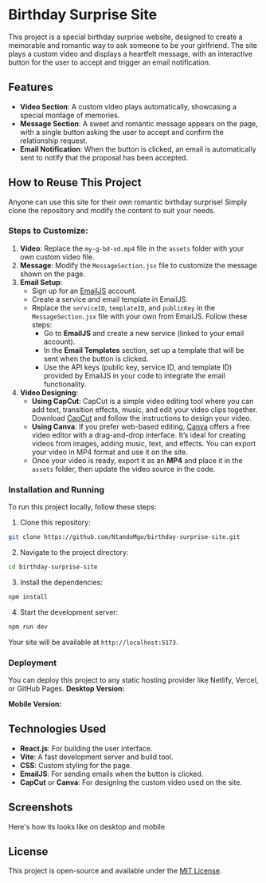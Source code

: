 # Birthday Surprise Site

This project is a special birthday surprise website, designed to create a memorable and romantic way to ask someone to be your girlfriend. The site plays a custom video and displays a heartfelt message, with an interactive button for the user to accept and trigger an email notification.

## Features
- **Video Section**: A custom video plays automatically, showcasing a special montage of memories.
- **Message Section**: A sweet and romantic message appears on the page, with a single button asking the user to accept and confirm the relationship request.
- **Email Notification**: When the button is clicked, an email is automatically sent to notify that the proposal has been accepted.

## How to Reuse This Project
Anyone can use this site for their own romantic birthday surprise! Simply clone the repository and modify the content to suit your needs.

### Steps to Customize:
1. **Video**: Replace the `my-g-bd-vd.mp4` file in the `assets` folder with your own custom video file.
2. **Message**: Modify the `MessageSection.jsx` file to customize the message shown on the page.
3. **Email Setup**: 
   - Sign up for an [EmailJS](https://www.emailjs.com/) account.
   - Create a service and email template in EmailJS.
   - Replace the `serviceID`, `templateID`, and `publicKey` in the `MessageSection.jsx` file with your own from EmailJS. Follow these steps:
      - Go to **EmailJS** and create a new service (linked to your email account).
      - In the **Email Templates** section, set up a template that will be sent when the button is clicked.
      - Use the API keys (public key, service ID, and template ID) provided by EmailJS in your code to integrate the email functionality.
4. **Video Designing**:
   - **Using CapCut**: CapCut is a simple video editing tool where you can add text, transition effects, music, and edit your video clips together. Download [CapCut](https://www.capcut.com/) and follow the instructions to design your video.
   - **Using Canva**: If you prefer web-based editing, [Canva](https://www.canva.com/) offers a free video editor with a drag-and-drop interface. It’s ideal for creating videos from images, adding music, text, and effects. You can export your video in MP4 format and use it on the site.
   - Once your video is ready, export it as an **MP4** and place it in the `assets` folder, then update the video source in the code.

### Installation and Running
To run this project locally, follow these steps:

1. Clone this repository:

```bash
git clone https://github.com/NtandoMgo/birthday-surprise-site.git
```

2. Navigate to the project directory:

```bash
cd birthday-surprise-site
```

3. Install the dependencies:

```bash
npm install
```

4. Start the development server:

```bash
npm run dev
```

Your site will be available at `http://localhost:5173`.

### Deployment
You can deploy this project to any static hosting provider like Netlify, Vercel, or GitHub Pages.
**Desktop Version:** 

**Mobile Version:** 

## Technologies Used
- **React.js**: For building the user interface.
- **Vite**: A fast development server and build tool.
- **CSS**: Custom styling for the page.
- **EmailJS**: For sending emails when the button is clicked.
- **CapCut** or **Canva**: For designing the custom video used on the site.

## Screenshots
Here's how its looks like on desktop and mobile

## License
This project is open-source and available under the [MIT License](LICENSE).
